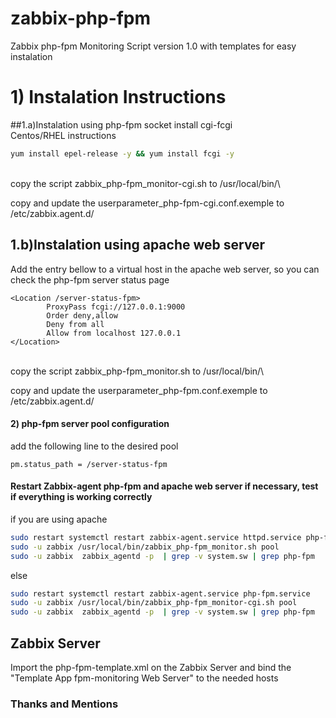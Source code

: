 # zabbix-php-fpm
Zabbix php-fpm Monitoring Script version 1.0 with templates for easy instalation

# 1) Instalation Instructions
##1.a)Instalation using php-fpm socket
install cgi-fcgi\
Centos/RHEL instructions 
```bash
yum install epel-release -y && yum install fcgi -y 
```
\
copy the script zabbix_php-fpm_monitor-cgi.sh to /usr/local/bin/\

copy and update the userparameter_php-fpm-cgi.conf.exemple to /etc/zabbix.agent.d/


## 1.b)Instalation using apache web server
Add the entry bellow to a virtual host in the apache web server, so you can check the php-fpm server status page
```apacheconfig
<Location /server-status-fpm>
        ProxyPass fcgi://127.0.0.1:9000
        Order deny,allow
        Deny from all
        Allow from localhost 127.0.0.1
</Location>
```
\
copy the script zabbix_php-fpm_monitor.sh to /usr/local/bin/\

copy and update the userparameter_php-fpm.conf.exemple to /etc/zabbix.agent.d/

#### 2) php-fpm server pool configuration
add the following line to the desired pool
```
pm.status_path = /server-status-fpm
```


#### Restart Zabbix-agent php-fpm and apache web server if necessary, test if everything is working correctly
if you are using apache
```bash
sudo restart systemctl restart zabbix-agent.service httpd.service php-fpm.service
sudo -u zabbix /usr/local/bin/zabbix_php-fpm_monitor.sh pool
sudo -u zabbix  zabbix_agentd -p  | grep -v system.sw | grep php-fpm
```
else 
```bash
sudo restart systemctl restart zabbix-agent.service php-fpm.service
sudo -u zabbix /usr/local/bin/zabbix_php-fpm_monitor-cgi.sh pool
sudo -u zabbix  zabbix_agentd -p  | grep -v system.sw | grep php-fpm
```



## Zabbix Server

Import the php-fpm-template.xml on the Zabbix Server and bind the "Template App fpm-monitoring Web Server" to the 
needed hosts



### Thanks and Mentions
